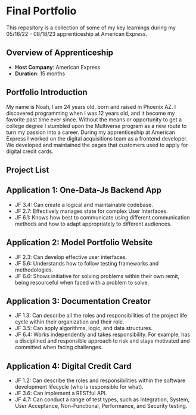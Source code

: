 # Final Portfolio

This repository is a collection of some of my key learnings during my 05/16/22 - 08/18/23 apprenticeship at American Express.

## Overview of Apprenticeship
- **Host Company**: American Express
- **Duration**: 15 months

## Portfolio Introduction
My name is Noah, I am 24 years old, born and raised in Phoenix AZ. I discovered programming when I was 12 years old, and it become my favorite past time ever since. Without the means or opportunity to get a college degree I stumbled upon the Multiverse program as a new route to turn my passion into a career.
During my apprenticeship at American Express I worked on the digital acquisitions team as a frontend developer. We developed and maintained the pages that customers used to apply for digital credit cards.

## Project List

## Application 1: One-Data-Js Backend App
- JF 3.4: Can create a logical and maintainable codebase.
- JF 2.7: Effectively manages state for complex User Interfaces.
- JF 6.1: Knows how best to communicate using different communication methods and how to adapt appropriately to different audiences.

## Application 2: Model Portfolio Website
- JF 2.3: Can develop effective user interfaces.
- JF 5.6: Understands how to follow testing frameworks and methodologies.
- JF 6.6: Shows initiative for solving problems within their own remit, being resourceful when faced with a problem to solve.

## Application 3: Documentation Creator
- JF 1.3: Can describe all the roles and responsibilities of the project life cycle within their organization and their role.
- JF 3.5: Can apply algorithms, logic, and data structures.
- JF 6.4: Works independently and takes responsibility. For example, has a disciplined and responsible approach to risk and stays motivated and committed when facing challenges.

## Application 4: Digital Credit Card
- JF 1.2: Can describe the roles and responsibilities within the software development lifecycle (who is responsible for what).
- JF 3.6: Can implement a RESTful API.
- JF 4.7: Can conduct a range of test types, such as Integration, System, User Acceptance, Non-Functional, Performance, and Security testing.
